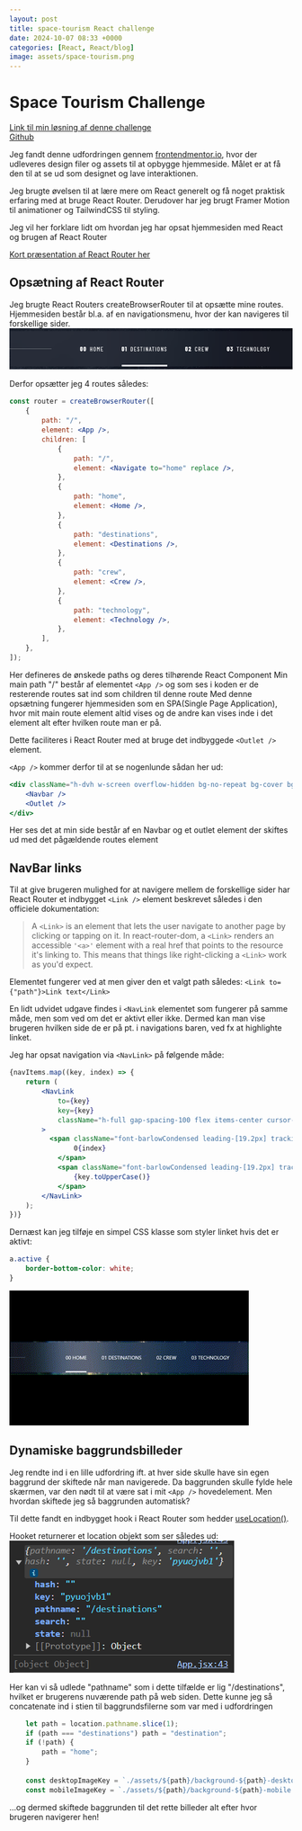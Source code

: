 ```yaml
---
layout: post
title: space-tourism React challenge
date: 2024-10-07 08:33 +0000
categories: [React, React/blog]
image: assets/space-tourism.png
---
```


# Space Tourism Challenge


[Link til min løsning af denne challenge](https://space-gaffen.netlify.app)  
[Github](https://github.com/Gaffen87/space-tourism)

Jeg fandt denne udfordringen gennem [frontendmentor.io](https://www.frontendmentor.io/challenges/space-tourism-multipage-website-gRWj1URZ3), hvor der udleveres design filer og assets til at opbygge hjemmeside. Målet er at få den til at se ud som designet og lave interaktionen.

Jeg brugte øvelsen til at lære mere om React generelt og få noget praktisk erfaring med at bruge React Router. Derudover har jeg brugt Framer Motion til animationer og TailwindCSS til styling.

Jeg vil her forklare lidt om hvordan jeg har opsat hjemmesiden med React og brugen af React Router

[Kort præsentation af React Router her](../react-router)

## Opsætning af React Router

Jeg brugte React Routers createBrowserRouter til at opsætte mine routes.
Hjemmesiden består bl.a. af en navigationsmenu, hvor der kan navigeres til forskellige sider.
![navbar](assets/spaceNavBar.png)

Derfor opsætter jeg 4 routes således:
``` jsx
const router = createBrowserRouter([
	{
		path: "/",
		element: <App />,
		children: [
			{
				path: "/",
				element: <Navigate to="home" replace />,
			},
			{
				path: "home",
				element: <Home />,
			},
			{
				path: "destinations",
				element: <Destinations />,
			},
			{
				path: "crew",
				element: <Crew />,
			},
			{
				path: "technology",
				element: <Technology />,
			},
		],
	},
]);
```

Her defineres de ønskede paths og deres tilhørende React Component
Min main path "/" består af elementet `<App />` og som ses i koden er de resterende routes sat ind som children til denne route
Med denne opsætning fungerer hjemmesiden som en SPA(Single Page Application), hvor mit main route element altid vises og de andre kan vises inde i det element alt efter hvilken route man er på.

Dette faciliteres i React Router med at bruge det indbyggede `<Outlet />` element.

`<App />` kommer derfor til at se nogenlunde sådan her ud:
``` jsx
<div className="h-dvh w-screen overflow-hidden bg-no-repeat bg-cover bg-black bg-center transition-all duration-1000 bg-fixed">
	<Navbar />
	<Outlet />
</div>
``` 

Her ses det at min side består af en Navbar og et outlet element der skiftes ud med det pågældende routes element

## NavBar links
Til at give brugeren mulighed for at navigere mellem de forskellige sider har React Router et indbygget `<Link />` element beskrevet således i den officiele dokumentation:
> A `<Link>` is an element that lets the user navigate to another page by clicking or tapping on it. In react-router-dom, a `<Link>` renders an accessible `'<a>'` element with a real href that points to the resource it's linking to. This means that things like right-clicking a `<Link>` work as you'd expect.

Elementet fungerer ved at men giver den et valgt path således: `<Link to={"path"}>Link text</Link>`

En lidt udvidet udgave findes i `<NavLink` elementet som fungerer på samme måde, men som ved om det er aktivt eller ikke. Dermed kan man vise brugeren hvilken side de er på pt. i navigations baren, ved fx at highlighte linket.

Jeg har opsat navigation via `<NavLink>` på følgende måde:
``` jsx
{navItems.map((key, index) => {
	return (
		<NavLink
			to={key}
			key={key}
			className="h-full gap-spacing-100 flex items-center cursor-pointer box-border border-y-4 border-y-transparent hover:border-opacity-50 hover:border-b-white transition-all duration-500"
		>
		  <span className="font-barlowCondensed leading-[19.2px] tracking-[2px] font-bold">
				0{index}
			</span>
			<span className="font-barlowCondensed leading-[19.2px] tracking-[2px]">
				{key.toUpperCase()}
			</span>
		</NavLink>
	);
})}
```
Dernæst kan jeg tilføje en simpel CSS klasse som styler linket hvis det er aktivt:
``` css
a.active {
	border-bottom-color: white;
}
```
![sdfsa](assets/navbargif.gif)

## Dynamiske baggrundsbilleder
Jeg rendte ind i en lille udfordring ift. at hver side skulle have sin egen baggrund der skiftede når man navigerede. Da baggrunden skulle fylde hele skærmen, var den nødt til at være sat i mit `<App />` hovedelement. Men hvordan skiftede jeg så baggrunden automatisk?

Til dette fandt en indbygget hook i React Router som hedder [useLocation()](https://reactrouter.com/en/main/hooks/use-location).

Hooket returnerer et location objekt som ser således ud:
![](assets/locationobject.png)

Her kan vi så udlede "pathname" som i dette tilfælde er lig "/destinations", hvilket er brugerens nuværende path på web siden.
Dette kunne jeg så concatenate ind i stien til baggrundsfilerne som var med i udfordringen

``` javascript
	let path = location.pathname.slice(1);
	if (path === "destinations") path = "destination";
	if (!path) {
		path = "home";
	}

	const desktopImageKey = `./assets/${path}/background-${path}-desktop.jpg`;
	const mobileImageKey = `./assets/${path}/background-${path}-mobile.jpg`;
```
...og dermed skiftede baggrunden til det rette billeder alt efter hvor brugeren navigerer hen!

